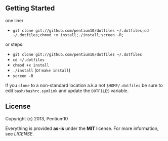 Getting Started
---------------
one liner
* `git clone git://github.com/pentium10/dotfiles ~/.dotfiles;cd ~/.dotfiles;chmod +x install;./install;screen -R;`

or steps:

* `git clone git://github.com/pentium10/dotfiles ~/.dotfiles`
* `cd ~/.dotfiles`
* `chmod +x install`
* `./install` (or `make install`)
* `screen -R`

If you `clone` to a non-standard location a.k.a not `$HOME/.dotfiles` be sure
to edit `bash/bashrc.symlink` and update the `DOTFILES` variable.

License
-------
Copyright (c) 2013, Pentium10

Everything is provided **as-is** under the **MIT** license. For more information,
see *LICENSE*.
